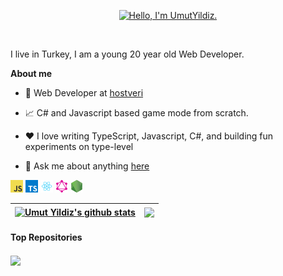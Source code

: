 <p align="center"><a href="https://umutyildizofficial.github.io"><img width="80%" alt="Hello, I'm UmutYildiz." src="https://i.imgur.com/tbZ29p1.png" /></a></p>

<br />

I live in Turkey, I am a young 20 year old Web Developer.

**About me**

- 💼 Web Developer at [hostveri](http://hostveri.com/)

- 📈 C# and Javascript based game mode from scratch.

- ❤️ I love writing TypeScript, Javascript, C#, and building fun experiments on type-level

- 💬 Ask me about anything [here](https://github.com/umutyildizofficial/umutyildizofficial/issues)

<code><img height="20" alt="javascript" src="https://raw.githubusercontent.com/github/explore/80688e429a7d4ef2fca1e82350fe8e3517d3494d/topics/javascript/javascript.png"></code>
<code><img height="20" alt="typescript" src="https://raw.githubusercontent.com/github/explore/80688e429a7d4ef2fca1e82350fe8e3517d3494d/topics/typescript/typescript.png"></code>
<code><img height="20" alt="react" src="https://raw.githubusercontent.com/github/explore/80688e429a7d4ef2fca1e82350fe8e3517d3494d/topics/react/react.png"></code>
<code><img height="20" alt="graphql" src="https://raw.githubusercontent.com/github/explore/5c058a388828bb5fde0bcafd4bc867b5bb3f26f3/topics/graphql/graphql.png"></code>
<code><img height="20" alt="nodejs" src="https://raw.githubusercontent.com/github/explore/80688e429a7d4ef2fca1e82350fe8e3517d3494d/topics/nodejs/nodejs.png"></code>    


| <a href="https://github.com/umutyildizofficial/github-readme-stats"><img align="center" src="https://github-readme-stats.vercel.app/api?username=umutyildizofficial&show_icons=true&include_all_commits=true&theme=buefy&hide_border=true" alt="Umut Yildiz's github stats" /></a> | <a href="https://github.com/umutyildizofficial/github-readme-stats"><img align="center" src="https://github-readme-stats.vercel.app/api/top-langs/?username=umutyildizofficial&layout=compact&theme=buefy&hide_border=true" /></a> |
| ------------- | ------------- |

#### Top Repositories


<a href="https://github.com/umutyildizofficial/umutyildizofficial.github.io">
  <img align="center" src="https://github-readme-stats.vercel.app/api/pin/?username=umutyildizofficial&repo=umutyildizofficial.github.io&theme=buefy" />
</a>

<br />
